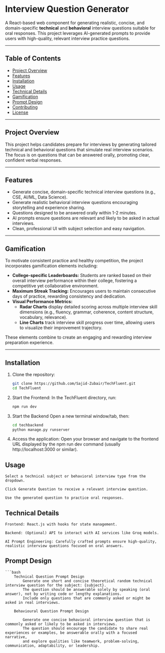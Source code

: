# Interview Question Generator

A React-based web component for generating realistic, concise, and domain-specific **technical** and **behavioral** interview questions suitable for oral responses. This project leverages AI-generated prompts to provide users with high-quality, relevant interview practice questions.

---

## Table of Contents

- [Project Overview](#project-overview)  
- [Features](#features)  
- [Installation](#installation)  
- [Usage](#usage)  
- [Technical Details](#technical-details)  
- [Gamification](#gamification)  
- [Prompt Design](#prompt-design)  
- [Contributing](#contributing)  
- [License](#license)  

---

## Project Overview

This project helps candidates prepare for interviews by generating tailored technical and behavioral questions that simulate real interview scenarios. The focus is on questions that can be answered orally, promoting clear, confident verbal responses.

---

## Features

- Generate concise, domain-specific technical interview questions (e.g., CSE, AI/ML, Data Science).  
- Generate realistic behavioral interview questions encouraging storytelling and experience sharing.  
- Questions designed to be answered orally within 1-2 minutes.  
- AI prompts ensure questions are relevant and likely to be asked in actual interviews.  
- Clean, professional UI with subject selection and easy navigation.  

---

## Gamification

To motivate consistent practice and healthy competition, the project incorporates gamification elements including:

- **College-specific Leaderboards:** Students are ranked based on their overall interview performance within their college, fostering a competitive yet collaborative environment.  
- **Maximum Streak Tracking:** Encourages users to maintain consecutive days of practice, rewarding consistency and dedication.  
- **Visual Performance Metrics:**  
  - **Radar Charts** display detailed scoring across multiple interview skill dimensions (e.g., fluency, grammar, coherence, content structure, vocabulary, relevance).  
  - **Line Charts** track interview skill progress over time, allowing users to visualize their improvement trajectory.  

These elements combine to create an engaging and rewarding interview preparation experience.

---

## Installation

1. Clone the repository:  
   ```bash
   git clone https://github.com/Sajid-Zubair/TechFluent.git
   cd TechFluent

2. Start the Frontend:
    In the TechFluent directory, run:
    ```bash
    npm run dev

3. Start the Backend
    Open a new terminal window/tab, then:
    ```bash
    cd techbackend
    python manage.py runserver

4. Access the application:
    Open your browser and navigate to the frontend URL displayed by the npm run dev command (usually http://localhost:3000 or similar).

## Usage
    Select a technical subject or behavioral interview type from the dropdown.

    Click Generate Question to receive a relevant interview question.

    Use the generated question to practice oral responses.

## Technical Details
    Frontend: React.js with hooks for state management.

    Backend: (Optional) API to interact with AI services like Groq models.

    AI Prompt Engineering: Carefully crafted prompts ensure high-quality, realistic interview questions focused on oral answers.

## Prompt Design
    ```bash
        Technical Question Prompt Design
            Generate one short and concise theoretical random technical interview question for the subject: {subject}.  
            The question should be answerable solely by speaking (oral answer), not by writing code or lengthy explanations.  
            Include only questions that are commonly asked or might be asked in real interviews.

        Behavioural Question Prompt Design

            Generate one concise behavioral interview question that is commonly asked or likely to be asked in interviews.  
            The question should encourage the candidate to share real experiences or examples, be answerable orally with a focused narrative,  
            and explore qualities like teamwork, problem-solving, communication, adaptability, or leadership.

